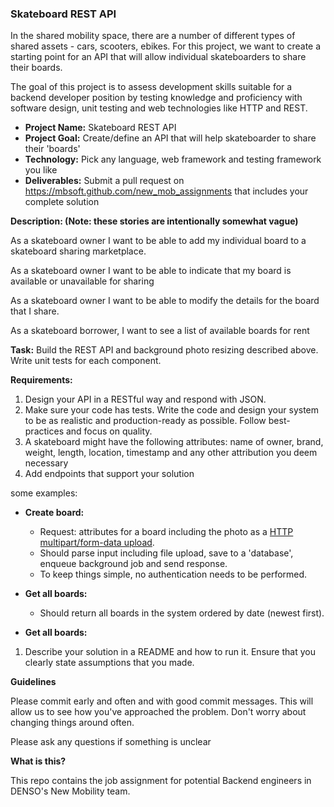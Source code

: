 ### Skateboard REST API

In the shared mobility space, there are a number of different types of shared assets - cars, scooters, ebikes. For this project, we want to create a starting point for an API that will allow individual skateboarders to share their boards. 

The goal of this project is to assess development skills suitable for a backend developer position by testing knowledge and proficiency with software design, unit testing and web technologies like HTTP and REST.

- **Project Name:** Skateboard REST API
- **Project Goal:** Create/define an API that will help skateboarder to share their 'boards'
- **Technology:** Pick any language, web framework and testing framework you like
- **Deliverables:**  Submit a pull request on https://mbsoft.github.com/new_mob_assignments that includes your complete solution

**Description: (Note: these stories are intentionally somewhat vague)**

As a skateboard owner I want to be able to add my individual board to a skateboard sharing marketplace.

As a skateboard owner I want to be able to indicate that my board is available or unavailable for sharing

As a skateboard owner I want to be able to modify the details for the board that I share.

As a skateboard borrower, I want to see a list of available boards for rent

**Task:** Build the REST API and background photo resizing described above. Write unit tests for each component.

**Requirements:**

1. Design your API in a RESTful way and respond with JSON.
1. Make sure your code has tests.
Write the code and design your system to be as realistic and production-ready as possible. Follow best-practices and focus on quality.
1. A skateboard might have the following attributes: name of owner, brand, weight, length, location, timestamp and any other attribution you deem necessary
1. Add endpoints that support your solution 

some examples:
 
  * **Create board:**

    - Request: attributes for a board including the photo as a [HTTP multipart/form-data upload](http://stackoverflow.com/questions/4238809/example-of-multipart-form-data).
    - Should parse input including file upload, save to a 'database', enqueue background job and send response.
    - To keep things simple, no authentication needs to be performed. 

  * **Get all boards:**

    - Should return all boards in the system ordered by date (newest first).
  
  * **Get all boards:**

1. Describe your solution in a README and how to run it. Ensure that you clearly state assumptions that you made.


**Guidelines**

Please commit early and often and with good commit messages. This will allow us to see how you've approached the problem. Don't worry about changing things around often.

Please ask any questions if something is unclear

**What is this?**

This repo contains the job assignment for potential Backend engineers in DENSO's New Mobility team.